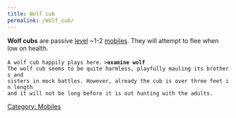 ```yaml
---
title: Wolf cub
permalink: /Wolf_cub/
---
```


**Wolf cubs** are passive [level](level "wikilink") ~1-2
[mobiles](mobile "wikilink"). They will attempt to flee when low on
health.

`A wolf cub happily plays here.`
`>`**`examine wolf`**
`The wolf cub seems to be quite harmless, playfully mauling its brothers and`
`sisters in mock battles. However, already the cub is over three feet in length`
`and it will not be long before it is out hunting with the adults.`

[Category: Mobiles](Category:_Mobiles "wikilink")